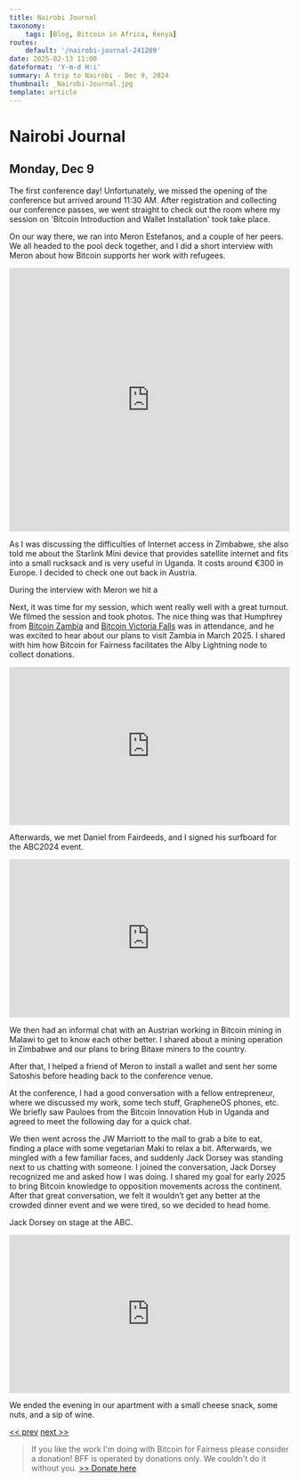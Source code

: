 ```yaml
---
title: Nairobi Journal
taxonomy:
    tags: [Blog, Bitcoin in Africa, Kenya]
routes:
    default: '/nairobi-journal-241209'
date: 2025-02-13 11:00
dateformat: 'Y-m-d H:i'
summary: A trip to Nairobi - Dec 9, 2024
thumbnail: _Nairobi-Journal.jpg
template: article
---
```


# Nairobi Journal

## Monday, Dec 9

The first conference day! Unfortunately, we missed the opening of the conference but arrived around 11:30 AM. After registration and collecting our conference passes, we went straight to check out the room where my session on 'Bitcoin Introduction and Wallet Installation' took take place.

On our way there, we ran into Meron Estefanos, and a couple of her peers. We all headed to the pool deck together, and I did a short interview with Meron about how Bitcoin supports her work with refugees.

<iframe width="100%" height="473" src="https://www.youtube.com/embed/WH2ugTQtYTM" title="YouTube video player" frameborder="0" allow="accelerometer; autoplay; clipboard-write; encrypted-media; gyroscope; picture-in-picture; web-share" allowfullscreen></iframe>

As I was discussing the difficulties of Internet access in Zimbabwe, she also told me about the Starlink Mini device that provides satellite internet and fits into a small rucksack and is very useful in Uganda. It costs around €300 in Europe. I decided to check one out back in Austria. 

During the interview with Meron we hit a 

<div id="nostr-embed-note17kkjmhcwzgu0n4hv5y7z6scs739yn8tw52cgjra7phg66kha9vcqmrh3p8"></div><script>  !(function () {    const n=document.createElement('script');n.type='text/javascript';n.async=!0;n.src='https://cdn.jsdelivr.net/gh/nostrband/nostr-embed@0.1.16/dist/nostr-embed.js';    const options = {      showZaps: true,      showCopyAddr: false,      hideNostrich: true,      showFollowing: false,    };    n.onload=function () {      nostrEmbed.init(        'note17kkjmhcwzgu0n4hv5y7z6scs739yn8tw52cgjra7phg66kha9vcqmrh3p8',        '#nostr-embed-note17kkjmhcwzgu0n4hv5y7z6scs739yn8tw52cgjra7phg66kha9vcqmrh3p8',        '',        options      );    };const a=document.getElementsByTagName('script')[0];a.parentNode.insertBefore(n, a);  })();</script>

Next, it was time for my session, which went really well with a great turnout. We filmed the session and took photos. The nice thing was that Humphrey from [Bitcoin Zambia](https://bffbtc.org/bff-zambia/) and [Bitcoin Victoria Falls](https://bffbtc.org/bitcoin-victoria-falls/) was in attendance, and he was excited to hear about our plans to visit Zambia in March 2025. I shared with him how Bitcoin for Fairness facilitates the Alby Lightning node to collect donations.

<div style="padding:56.25% 0 0 0;position:relative;"><iframe src="https://player.vimeo.com/video/1037714288?badge=0&amp;autopause=0&amp;player_id=0&amp;app_id=58479" frameborder="0" allow="autoplay; fullscreen; picture-in-picture; clipboard-write; encrypted-media" style="position:absolute;top:0;left:0;width:100%;height:100%;" title="241209-7"></iframe></div>

Afterwards, we met Daniel from Fairdeeds, and I signed his surfboard for the ABC2024 event.

<div style="padding:56.25% 0 0 0;position:relative;"><iframe src="https://player.vimeo.com/video/1037714242?badge=0&amp;autopause=0&amp;player_id=0&amp;app_id=58479" frameborder="0" allow="autoplay; fullscreen; picture-in-picture; clipboard-write; encrypted-media" style="position:absolute;top:0;left:0;width:100%;height:100%;" title="241209-2"></iframe></div>

We then had an informal chat with an Austrian working in Bitcoin mining in Malawi to get to know each other better. I shared about a mining operation in Zimbabwe and our plans to bring Bitaxe miners to the country. 

After that, I helped a friend of Meron to install a wallet and sent her some Satoshis before heading back to the conference venue.

At the conference, I had a good conversation with a fellow entrepreneur, where we discussed my work, some tech stuff, GrapheneOS phones, etc. We briefly saw Pauloes from the Bitcoin Innovation Hub in Uganda and agreed to meet the following day for a quick chat.

We then went across the JW Marriott to the mall to grab a bite to eat, finding a place with some vegetarian Maki to relax a bit. Afterwards, we mingled with a few familiar faces, and suddenly Jack Dorsey was standing next to us chatting with someone. I joined the conversation, Jack Dorsey recognized me and asked how I was doing. I shared my goal for early 2025 to bring Bitcoin knowledge to opposition movements across the continent. After that great conversation, we felt it wouldn’t get any better at the crowded dinner event and we were tired, so we decided to head home.

Jack Dorsey on stage at the ABC.
<div style="padding:56.25% 0 0 0;position:relative;"><iframe src="https://player.vimeo.com/video/1038075647?badge=0&amp;autopause=0&amp;player_id=0&amp;app_id=58479" frameborder="0" allow="autoplay; fullscreen; picture-in-picture; clipboard-write; encrypted-media" style="position:absolute;top:0;left:0;width:100%;height:100%;" title="241210-24"></iframe></div>

We ended the evening in our apartment with a small cheese snack, some nuts, and a sip of wine.

[<< prev](/nairobi-journal-241208) [next >>](/nairobi-journal-241210)

> If you like the work I'm doing with Bitcoin for Fairness please consider a donation! BFF is operated by donations only. We couldn't do it without you. [>> Donate here](https://bffbtc.org/donate/)